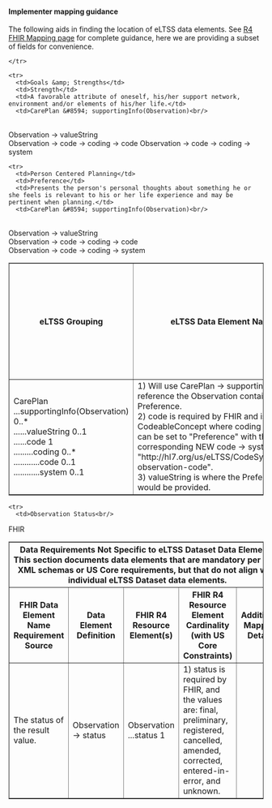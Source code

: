 #### Implementer mapping guidance
The following aids in finding the location of eLTSS data elements. See [R4 FHIR Mapping page](eLTSS_to_FHIR_R4_element.html) for complete guidance, here we are providing a subset of fields for convenience. 

<table border="1">
    <tr>
      <th>eLTSS Grouping</th>
      <th>eLTSS Data Element Name</th>
      <th>Data Element Definition (includes examples, expected list of values and usage note where applicable)</th>
      <th>FHIR R4 Resource Element(s)</th>
      <th>FHIR R4 Resource Element Cardinality (with US Core Constraints)</th>
      <th>Additional Mapping Details</th>
	  
    </tr>

    <tr>
      <td>Goals &amp; Strengths</td>
      <td>Strength</td>
      <td>A favorable attribute of oneself, his/her support network, environment and/or elements of his/her life.</td>
      <td>CarePlan &#8594; supportingInfo(Observation)<br/>
<br/>
Observation &#8594; valueString<br/>
Observation &#8594; code &#8594; coding &#8594; code
Observation &#8594; code &#8594; coding &#8594; system</td>
      <td>
      CarePlan<br/>
...supportingInfo(Observation) 0..*<br/>
......valueString 0..1<br/>
......code 1<br/>
........coding 0..*<br/>
..........code 0..1<br/>
............system 0..1<br/>
</td>
      <td>1) Will use CarePlan &#8594; supportingInfo to reference the Observation containing the Strength.<br/>
2) code is required by FHIR, and is a CodeableConcept where coding &#8594; code can be set to "Strength" with the corresponding NEW code &#8594; system "http://hl7.org/us/eLTSS/CodeSystem/eltss-observation-code".<br/>
3) valueString is where the Strength text would be provided.</td>
    </tr>

    <tr>
      <td>Person Centered Planning</td>
      <td>Preference</td>
      <td>Presents the person's personal thoughts about something he or she feels is relevant to his or her life experience and may be pertinent when planning.</td>
      <td>CarePlan &#8594; supportingInfo(Observation)<br/>
<br/>
Observation &#8594; valueString<br/>
Observation &#8594; code &#8594; coding &#8594; code<br/>
Observation &#8594; code &#8594; coding &#8594; system<br/></td>
      <td>CarePlan<br/>
...supportingInfo(Observation) 0..*<br/>
......valueString 0..1<br/>
......code 1<br/>
.........coding 0..*<br/>
............code 0..1<br/>
............system 0..1</td>
      <td>1) Will use CarePlan &#8594; supportingInfo to reference the Observation containing the Preference.<br/>
2) code is required by FHIR and is a CodeableConcept where coding &#8594; code can be set to "Preference" with the corresponding NEW code -&gt; system "http://hl7.org/us/eLTSS/CodeSystem/eltss-observation-code".<br/>
3) valueString is where the Preference text would be provided.</td>
    </tr>

  </table>
  <table border="1">
    <tr>
      <th colspan="5">Data Requirements Not Specific to eLTSS Dataset Data Elements<br/>
This section documents data elements that are mandatory per FHIR XML schemas or US Core requirements, but that do not align with individual eLTSS Dataset data elements.</th>
    </tr>
    <tr>
      <th>FHIR Data Element Name<br/>
Requirement Source</th>
      <th>Data Element Definition</th>
      <th>FHIR R4 Resource Element(s)</th>
      <th>FHIR R4 Resource Element Cardinality (with US Core Constraints)</th>
      <th>Additional Mapping Details</th>
    </tr>

    <tr>
      <td>Observation Status<br/>
FHIR</td>
      <td>The status of the result value.</td>
      <td>Observation &#8594; status</td>
      <td>Observation<br/>
...status 1</td>
      <td>1) status is required by FHIR, and the values are: final, preliminary, registered, cancelled, amended, corrected, entered-in-error, and unknown.</td>
    </tr>

  </table>